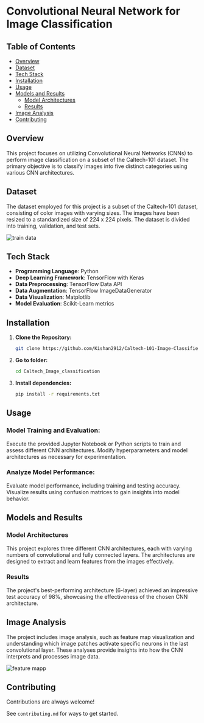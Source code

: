 # Convolutional Neural Network for Image Classification

## Table of Contents
- [Overview](#overview)
- [Dataset](#dataset)
- [Tech Stack](#tech-stack)
- [Installation](#installation)
- [Usage](#usage)
- [Models and Results](#models-and-results)
  - [Model Architectures](#model-architectures)
  - [Results](#results)
- [Image Analysis](#image-analysis)
- [Contributing](#contributing)

## Overview

This project focuses on utilizing Convolutional Neural Networks (CNNs) to perform image classification on a subset of the Caltech-101 dataset. The primary objective is to classify images into five distinct categories using various CNN architectures.

## Dataset

The dataset employed for this project is a subset of the Caltech-101 dataset, consisting of color images with varying sizes. The images have been resized to a standardized size of 224 x 224 pixels. The dataset is divided into training, validation, and test sets.



![train data](https://github.com/Kishan2912/Caltech-101-Image-Classifier/assets/83392319/65acceab-efd5-4636-8995-b2d2e316de32)

## Tech Stack

- **Programming Language**: Python
- **Deep Learning Framework**: TensorFlow with Keras
- **Data Preprocessing**: TensorFlow Data API
- **Data Augmentation**: TensorFlow ImageDataGenerator
- **Data Visualization**: Matplotlib
- **Model Evaluation**: Scikit-Learn metrics

## Installation

1. **Clone the Repository:**

   ```bash
   git clone https://github.com/Kishan2912/Caltech-101-Image-Classifier


2. **Go to folder:**
    ```bash
   cd Caltech_Image_classification

3. **Install dependencies:**
    ```bash
   pip install -r requirements.txt


## Usage

### Model Training and Evaluation:
Execute the provided Jupyter Notebook or Python scripts to train and assess different CNN architectures. Modify hyperparameters and model architectures as necessary for experimentation.

### Analyze Model Performance:
Evaluate model performance, including training and testing accuracy. Visualize results using confusion matrices to gain insights into model behavior.


## Models and Results
### Model Architectures
This project explores three different CNN architectures, each with varying numbers of convolutional and fully connected layers. The architectures are designed to extract and learn features from the images effectively.

### Results
The project's best-performing architecture (6-layer) achieved an impressive test accuracy of 98%, showcasing the effectiveness of the chosen CNN architecture.

## Image Analysis
The project includes image analysis, such as feature map visualization and understanding which image patches activate specific neurons in the last convolutional layer. These analyses provide insights into how the CNN interprets and processes image data.

![feature mapp](https://github.com/Kishan2912/Caltech-101-Image-Classifier/assets/83392319/1a1b8255-55b9-4c05-ba19-9d7682c254b9)







## Contributing

Contributions are always welcome!

See `contributing.md` for ways to get started.

